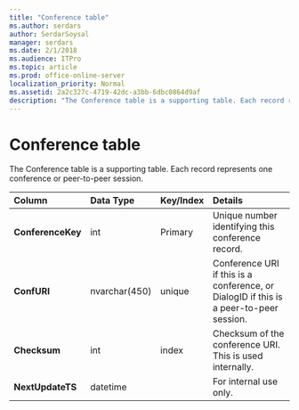 ```yaml
---
title: "Conference table"
ms.author: serdars
author: SerdarSoysal
manager: serdars
ms.date: 2/1/2018
ms.audience: ITPro
ms.topic: article
ms.prod: office-online-server
localization_priority: Normal
ms.assetid: 2a2c327c-4719-42dc-a3bb-6dbc0864d9af
description: "The Conference table is a supporting table. Each record represents one conference or peer-to-peer session."
---
```


# Conference table
 
The Conference table is a supporting table. Each record represents one conference or peer-to-peer session.
  
|**Column**|**Data Type**|**Key/Index**|**Details**|
|:-----|:-----|:-----|:-----|
|**ConferenceKey** <br/> |int  <br/> |Primary  <br/> |Unique number identifying this conference record.  <br/> |
|**ConfURI** <br/> |nvarchar(450)  <br/> |unique  <br/> |Conference URI if this is a conference, or DialogID if this is a peer-to-peer session.  <br/> |
|**Checksum** <br/> |int  <br/> |index  <br/> |Checksum of the conference URI. This is used internally.  <br/> |
|**NextUpdateTS** <br/> |datetime  <br/> ||For internal use only.  <br/> |
   

